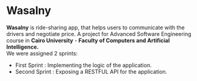 # Wasalny
**Wasalny** is ride-sharing app, that helps users to communicate with the drivers and negotiate price.
A project for Advanced Software Engineering course in **Cairo University** - **Faculty of Computers and Artificial Intelligence.**  
We were assigned 2 sprints:  
*  First Sprint : Implementing the logic of the application.  
*  Second Sprint : Exposing a RESTFUL API for the application.  
